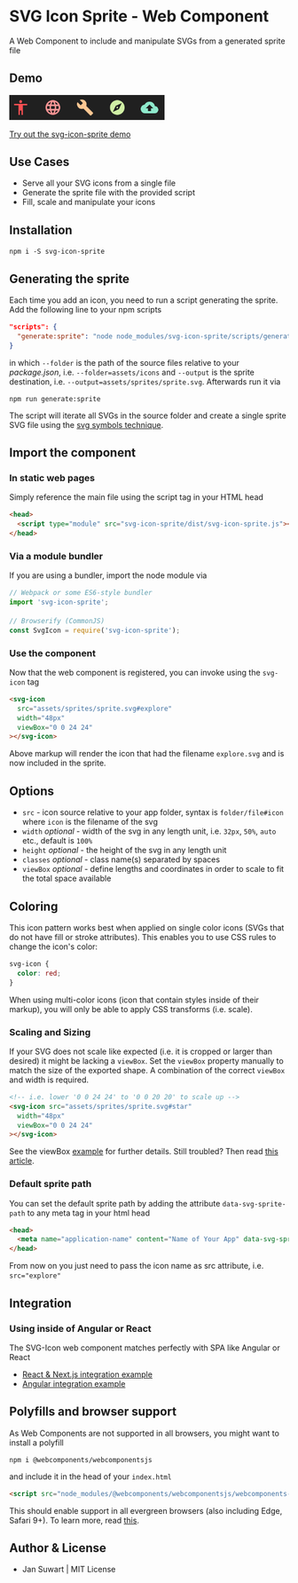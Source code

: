 # SVG Icon Sprite - Web Component

A Web Component to include and manipulate SVGs from a generated sprite file

## Demo

<img width="280" alt="Demo Screenshot" src="screenshot.png">

[Try out the svg-icon-sprite demo](https://jannicz.github.io/svg-icon-sprite/)

## Use Cases

 - Serve all your SVG icons from a single file
 - Generate the sprite file with the provided script
 - Fill, scale and manipulate your icons

## Installation

```
npm i -S svg-icon-sprite
```

## Generating the sprite

Each time you add an icon, you need to run a script generating the sprite.
Add the following line to your npm scripts

```json
"scripts": {
  "generate:sprite": "node node_modules/svg-icon-sprite/scripts/generate-sprite.js --folder=dir/subdir --output=dir/filename.svg"
}
```

in which `--folder` is the path of the source files relative to your *package.json*, i.e. `--folder=assets/icons`
and `--output` is the sprite destination, i.e. `--output=assets/sprites/sprite.svg`. Afterwards run it via

```
npm run generate:sprite
```

The script will iterate all SVGs in the source folder and create a single sprite SVG file
using the [svg symbols technique](https://css-tricks.com/svg-symbol-good-choice-icons/).

## Import the component

### In static web pages

Simply reference the main file using the script tag in your HTML head

```html
<head>
  <script type="module" src="svg-icon-sprite/dist/svg-icon-sprite.js"></script>
</head>
```

### Via a module bundler

If you are using a bundler, import the node module via

```js
// Webpack or some ES6-style bundler
import 'svg-icon-sprite';

// Browserify (CommonJS)
const SvgIcon = require('svg-icon-sprite');
```

### Use the component

Now that the web component is registered, you can invoke using the `svg-icon` tag

```html
<svg-icon
  src="assets/sprites/sprite.svg#explore"
  width="48px"
  viewBox="0 0 24 24"
></svg-icon>
```

Above markup will render the icon that had the filename `explore.svg` and is now included in the sprite.

## Options

- `src` - icon source relative to your app folder, syntax is `folder/file#icon` where `icon` is the filename of the svg
- `width` *optional* - width of the svg in any length unit, i.e. `32px`, `50%`, `auto` etc., default is `100%`
- `height` *optional* - the height of the svg in any length unit
- `classes` *optional* - class name(s) separated by spaces
- `viewBox` *optional* - define lengths and coordinates in order to scale to fit the total space available

## Coloring

This icon pattern works best when applied on single color icons (SVGs that do not have
fill or stroke attributes). This enables you to use CSS rules to change the icon's color:

```scss
svg-icon {
  color: red;
}
```

When using multi-color icons (icon that contain styles inside of their markup),
you will only be able to apply CSS transforms (i.e. scale).

### Scaling and Sizing

If your SVG does not scale like expected (i.e. it is cropped or larger than desired) it might be lacking a `viewBox`.
Set the `viewBox` property manually to match the size of the exported shape. A combination of the correct
`viewBox` and width is required.

```html
<!-- i.e. lower '0 0 24 24' to '0 0 20 20' to scale up -->
<svg-icon src="assets/sprites/sprite.svg#star"
  width="48px"
  viewBox="0 0 24 24"
></svg-icon>
```

See the viewBox [example](https://jannicz.github.io/svg-icon-sprite/examples/scaling.html) for further details.
Still troubled? Then read [this article](https://css-tricks.com/scale-svg/).

### Default sprite path

You can set the default sprite path by adding the attribute `data-svg-sprite-path` to any meta tag in your html head
 
```html
<head>
  <meta name="application-name" content="Name of Your App" data-svg-sprite-path="../assets/sprites/sprite.svg">
</head>
```
 
From now on you just need to pass the icon name as src attribute, i.e. `src="explore"`

## Integration

### Using inside of Angular or React

The SVG-Icon web component matches perfectly with SPA like Angular or React

 - [React & Next.js integration example](./INTEGRATION.md#user-content-react) 
 - [Angular integration example](./INTEGRATION.md#user-content-angular)

## Polyfills and browser support

As Web Components are not supported in all browsers, you might want to install a polyfill

```
npm i @webcomponents/webcomponentsjs
```

and include it in the head of your `index.html`

```html
<script src="node_modules/@webcomponents/webcomponentsjs/webcomponents-bundle.js"></script>
```

This should enable support in all evergreen browsers (also including Edge, Safari 9+).
To learn more, read [this](https://github.com/webcomponents/polyfills/tree/master/packages/webcomponentsjs#browser-support).

## Author & License
- Jan Suwart | MIT License
